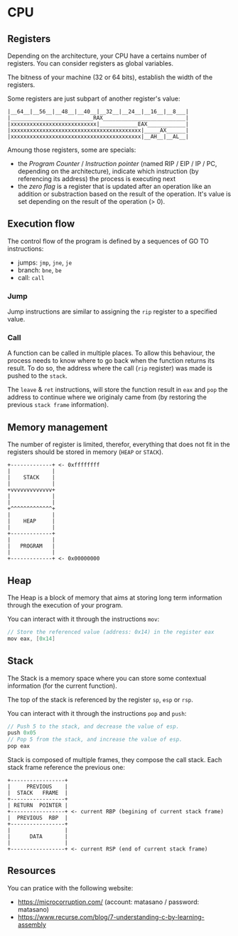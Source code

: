 # CPU

## Registers

Depending on the architecture, your CPU have a certains number of registers. You can consider registers as global variables.

The bitness of your machine (32 or 64 bits), establish the width of the registers.

Some registers are just subpart of another register's value:
```
|__64__|__56__|__48__|__40__|__32__|__24__|__16__|__8___|
|__________________________RAX__________________________|
|xxxxxxxxxxxxxxxxxxxxxxxxxxx|____________EAX____________|
|xxxxxxxxxxxxxxxxxxxxxxxxxxxxxxxxxxxxxxxxx|_____AX______|
|xxxxxxxxxxxxxxxxxxxxxxxxxxxxxxxxxxxxxxxxx|__AH__|__AL__|
```

Amoung those registers, some are specials:
* the *Program Counter* / *Instruction pointer* (named RIP / EIP / IP / PC, depending on the architecture), indicate which instruction (by referencing its address) the process is executing next
* the *zero flag* is a register that is updated after an operation like an addition or substraction based on the result of the operation. It's value is set depending on the result of the operation (> 0).

## Execution flow

The control flow of the program is defined by a sequences of GO TO instructions:
* jumps: `jmp`, `jne`, `je`
* branch: `bne`, `be`
* call: `call`

### Jump

Jump instructions are similar to assigning the `rip` register to a specified value.

### Call

A function can be called in multiple places. To allow this behaviour, the process needs to know where to go back when the function returns its result. To do so, the address where the call (`rip` register) was made is pushed to the `stack`.

The `leave` & `ret` instructions, will store the function result in `eax` and `pop` the address to continue where we originaly came from (by restoring the previous `stack frame` information).

## Memory management

The number of register is limited, therefor, everything that does not fit in the registers should be stored in memory (`HEAP` or `STACK`).

```
+-------------+ <- 0xffffffff
|             |
|    STACK    |
|             |
+vvvvvvvvvvvvv+ 
|             |
|             |
+^^^^^^^^^^^^^+ 
|             |
|    HEAP     |
|             |
+-------------+ 
|             |
|   PROGRAM   |
|             |
+-------------+ <- 0x00000000
```

## Heap

The Heap is a block of memory that aims at storing long term information through the execution of your program.

You can interact with it through the instructions `mov`:

```c
// Store the referenced value (address: 0x14) in the register eax
mov eax, [0x14]
```

## Stack

The Stack is a memory space where you can store some contextual information (for the current function).

The top of the stack is referenced by the register `sp`, `esp` or `rsp`.

You can interact with it through the instructions `pop` and `push`:

```c
// Push 5 to the stack, and decrease the value of esp.
push 0x05
// Pop 5 from the stack, and increase the value of esp.
pop eax
```

Stack is composed of multiple frames, they compose the call stack. Each stack frame reference the previous one:
```
+-----------------+
|     PREVIOUS    |
|  STACK   FRAME  |
+-----------------+ 
| RETURN  POINTER |
+-----------------+ <- current RBP (begining of current stack frame)
|  PREVIOUS  RBP  |
+-----------------+ 
|                 |
|      DATA       |
|                 |
+-----------------+ <- current RSP (end of current stack frame)
```

## Resources

You can pratice with the following website:
* https://microcorruption.com/ (account: matasano / password: matasano)
* https://www.recurse.com/blog/7-understanding-c-by-learning-assembly